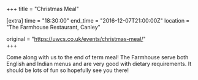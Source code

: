 +++
title = "Christmas Meal"

[extra]
time = "18:30:00"
end_time = "2016-12-07T21:00:00Z"
location = "The Farmhouse Restaurant, Canley"

original = "https://uwcs.co.uk/events/christmas-meal/"    
+++

Come along with us to the end of term meal\! The Farmhouse serve both English and Indian menus and are very good with dietary requirements. It should be lots of fun so hopefully see you there\!

